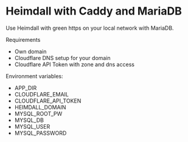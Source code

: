 # Heimdall with Caddy and MariaDB

Use Heimdall with green https on your local network with MariaDB.

Requirements
 - Own domain
 - Cloudflare DNS setup for your domain
 - Cloudflare API Token with zone and dns access

Environment variables:

 - APP_DIR
 - CLOUDFLARE_EMAIL
 - CLOUDFLARE_API_TOKEN
 - HEIMDALL_DOMAIN
 - MYSQL_ROOT_PW
 - MYSQL_DB
 - MYSQL_USER
 - MYSQL_PASSWORD